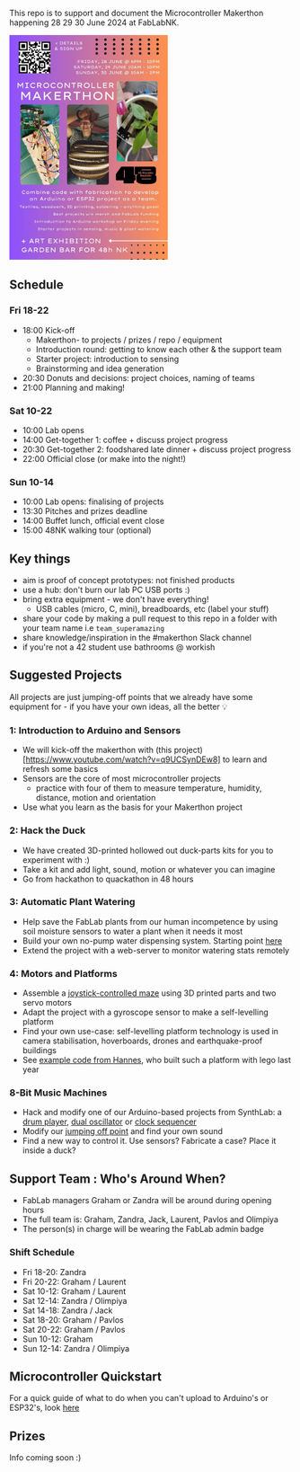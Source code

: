 This repo is to support and document the Microcontroller Makerthon happening 28 29 30 June 2024 at FabLabNK.

<img src="./MakerthonPoster.jpg" alt="Makerthon Poster" height="400">

## Schedule

### Fri 18-22
- 18:00 Kick-off
	- Makerthon- to projects / prizes / repo / equipment
	- Introduction round: getting to know each other & the support team
	- Starter project: introduction to sensing
	- Brainstorming and idea generation
- 20:30 Donuts and decisions: project choices, naming of teams
- 21:00 Planning and making!

### Sat 10-22
- 10:00 Lab opens
- 14:00 Get-together 1: coffee + discuss project progress
- 20:30 Get-together 2: foodshared late dinner + discuss project progress
- 22:00 Official close (or make into the night!)

### Sun 10-14
- 10:00 Lab opens: finalising of projects
- 13:30 Pitches and prizes deadline
- 14:00 Buffet lunch, official event close
- 15:00 48NK walking tour (optional)

## Key things
- aim is proof of concept prototypes: not finished products
- use a hub: don't burn our lab PC USB ports :)
- bring extra equipment - we don't have everything!
	- USB cables (micro, C, mini), breadboards, etc (label your stuff)
- share your code by making a pull request to this repo in a folder with your team name i.e `team_superamazing`
- share knowledge/inspiration in the #makerthon Slack channel
- if you're not a 42 student use bathrooms @ workish

## Suggested Projects

All projects are just jumping-off points that we already have some equipment for - if you have your own ideas, all the better 💡

### 1: Introduction to Arduino and Sensors

- We will kick-off the makerthon with (this project)[https://www.youtube.com/watch?v=q9UCSynDEw8] to learn and refresh some basics
- Sensors are the core of most microcontroller projects
	- practice with four of them to measure temperature, humidity, distance, motion and orientation
- Use what you learn as the basis for your Makerthon project

### 2: Hack the Duck

- We have created 3D-printed hollowed out duck-parts kits for you to experiment with :)
- Take a kit and add light, sound, motion or whatever you can imagine
- Go from hackathon to quackathon in 48 hours

### 3: Automatic Plant Watering

- Help save the FabLab plants from our human incompetence by using soil moisture sensors to water a plant when it needs it most
- Build your own no-pump water dispensing system. Starting point [here](https://www.instructables.com/No-Pump-Automatic-Watering/)
- Extend the project with a web-server to monitor watering stats remotely

### 4: Motors and Platforms

- Assemble a [joystick-controlled maze](https://www.tinkercad.com/projects/Simple-Arduino-Maze-Robot-for-Project-Based-Learni]) using 3D printed parts and two servo motors
- Adapt the project with a gyroscope sensor to make a self-levelling platform
- Find your own use-case: self-levelling platform technology is used in camera stabilisation, hoverboards, drones and earthquake-proof buildings
- See [example code from Hannes]([./4_Motors_and_Platforms/hannes_self_levelling_platform.ino]), who built such a platform with lego last year

### 8-Bit Music Machines

- Hack and modify one of our Arduino-based projects from SynthLab: a [drum player](https://github.com/wgd-modular/utf-8-samplified), [dual oscillator](https://github.com/Blinken-Lights/ASCII/tree/main/8%20Bit%20Waves) or [clock sequencer](https://github.com/fablabnk/HagiwoClockMultiDivide)
- Modify our [jumping off point](https://github.com/fablabnk/ArduinoDrumMachine) and find your own sound
- Find a new way to control it. Use sensors? Fabricate a case? Place it inside a duck?

## Support Team : Who's Around When?

- FabLab managers Graham or Zandra will be around during opening hours
- The full team is: Graham, Zandra, Jack, Laurent, Pavlos and Olimpiya
- The person(s) in charge will be wearing the FabLab admin badge

### Shift Schedule

- Fri 18-20: Zandra
- Fri 20-22: Graham / Laurent
- Sat 10-12: Graham / Laurent
- Sat 12-14: Zandra / Olimpiya
- Sat 14-18: Zandra / Jack
- Sat 18-20: Graham / Pavlos
- Sat 20-22: Graham / Pavlos
- Sun 10-12: Graham
- Sun 12-14: Zandra / Olimpiya

## Microcontroller Quickstart

For a quick guide of what to do when you can't upload to Arduino's or ESP32's, look [here]()

## Prizes

Info coming soon :)